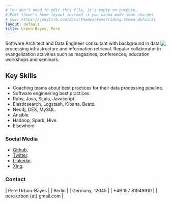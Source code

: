 ```yaml
---
# You don't need to edit this file, it's empty on purpose.
# Edit theme's home layout instead if you wanna make some changes
# See: https://jekyllrb.com/docs/themes/#overriding-theme-defaults
layout: default
title: Urbon-Bayes, Pere
---
```


<img style="float: right;" src="{{ site.url }}/assets/purbon.jpg">

Software Architect and Data Engineer consultant with background in data processing infrastructure and information retrieval. Regular collaborator in evangelization activities such as magazines, conferences, education workshops and seminars.

## Key Skills

* Coaching teams about best practices for their data processing pipeline.
* Software engineering best practices.
* Ruby, Java, Scala, Javascript.
* Elasticsearch, Logstash, Kibana, Beats.
* Neo4j, DEX, MySQL.
* Ansible
* Hadoop, Spark, Hive.
* Elsewhere


### Social Media

* [Github](https://github.com/purbon).
* [Twitter](https://twitter.com/purbon).
* [Linkedin](http://www.linkedin.com/in/purbon).
* [Xing](http://www.xing.com/profile/Pere_UrbonBayes2).


### Contact

| Pere Urbon-Bayes |
| Berlin           |
| Germany, 12045   |
| +49 157 81949910 |
| pere.urbon {at} gmail.com |

